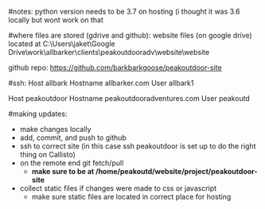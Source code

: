 #notes:
python version needs to be 3.7 on hosting (i thought it was 3.6 locally but wont
work on that

#where files are stored (gdrive and github):
website files (on google drive) located at
C:\Users\jaket\Google Drive\work\allbarker\clients\peakoutdooradv\website\website

github repo: https://github.com/barkbarkgoose/peakoutdoor-site

#ssh:
Host allbark
        Hostname allbarker.com
        User allbark1

Host peakoutdoor
        Hostname peakoutdooradventures.com
        User peakoutd

#making updates:
- make changes locally
- add, commit, and push to github
- ssh to correct site (in this case ssh peakoutdoor is set up to do the right thing
  on Callisto)
- on the remote end git fetch/pull
  - **make sure to be at /home/peakoutd/website/project/peakoutdoor-site**
- collect static files if changes were made to css or javascript
  - make sure static files are located in correct place for hosting
